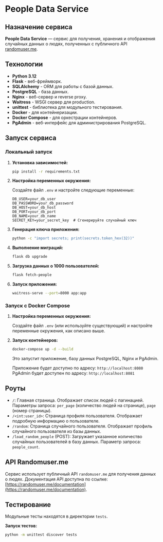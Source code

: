 # People Data Service

## Назначение сервиса

**People Data Service** — сервис для получения, хранения и отображения случайных данных о людях, полученных с публичного API [randomuser.me](https://randomuser.me/).

## Технологии

* **Python 3.12**
* **Flask** - веб-фреймворк.
* **SQLAlchemy** - ORM для работы с базой данных.
* **PostgreSQL** - база данных.
* **Nginx** - веб-сервер и reverse proxy.
* **Waitress** - WSGI сервер для production.
* **unittest** - библиотека для модульного тестирования.
* **Docker** - для контейнеризации.
* **Docker Compose** - для оркестрации контейнеров.
* **PgAdmin** - веб-интерфейс для администрирования PostgreSQL.

## Запуск сервиса

### Локальный запуск

1.  **Установка зависимостей:**

    ```bash
    pip install -r requirements.txt
    ```

2.  **Настройка переменных окружения:**

    Создайте файл `.env`  и настройте следующие переменные:

    ```
    DB_USER=your_db_user
    DB_PASSWORD=your_db_password
    DB_HOST=your_db_host
    DB_PORT=your_db_port
    DB_NAME=your_db_name
    SECRET_KEY=your_secret_key  # Сгенерируйте случайный ключ
    ```
3. **Генерация ключа приложения:**

   ```bash
   python -c "import secrets; print(secrets.token_hex(32))"
   ```
   
4. **Выполнение миграций:**

    ```bash
    flask db upgrade
    ```

5.  **Загрузка данных о 1000 пользователей:**

    ```bash
    flask fetch-people
    ```

6.  **Запуск приложения:**

    ```bash
    waitress-serve --port=8000 app:app
    ```

### Запуск с Docker Compose

1.  **Настройка переменных окружения:**

    Создайте файл `.env` (или используйте существующий) и настройте переменные окружения, как описано выше.

2.  **Запуск контейнеров:**

    ```bash
    docker-compose up -d --build
    ```

    Это запустит приложение, базу данных PostgreSQL, Nginx и PgAdmin.

    Приложение будет доступно по адресу: `http://localhost:8080`
    PgAdmin будет доступен по адресу: `http://localhost:8081`


## Роуты

*   `/`: Главная страница. Отображает список людей с пагинацией. Параметры запроса: `per_page` (количество людей на странице), `page` (номер страницы).
*   `/<int:user_id>`: Страница профиля пользователя. Отображает подробную информацию о пользователе.
*   `/random`: Страница случайного пользователя.  Отображает профиль случайного пользователя из базы данных.
*   `/load_random_people` (POST): Загружает указанное количество случайных пользователей в базу данных.  Параметр запроса: `people_count`.


## API Randomuser.me

Сервис использует публичный API `randomuser.me` для получения данных о людях.  Документация API доступна по ссылке: [https://randomuser.me/documentation](https://randomuser.me/documentation).


## Тестирование

Модульные тесты находятся в директории `tests`.

**Запуск тестов:**

```bash
python -m unittest discover tests